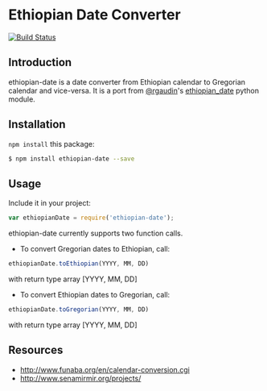 Ethiopian Date Converter
========================

[![Build Status](https://travis-ci.org/Zenysis/ethiopian-date.svg?branch=master)](https://travis-ci.org/Zenysis/ethiopian-date)

Introduction
------------

ethiopian-date is a date converter from Ethiopian calendar to Gregorian
calendar and vice-versa.
It is a port from [@rgaudin](https://github.com/rgaudin)'s [ethiopian_date](https://github.com/rgaudin/tools/tree/master/ethiopian_date) python module.

## Installation

`npm install` this package:

```bash
$ npm install ethiopian-date --save
```

## Usage

Include it in your project:

```js
var ethiopianDate = require('ethiopian-date');
```
ethiopian-date currently supports two function calls.

- To convert Gregorian dates to Ethiopian, call:
```js
ethiopianDate.toEthiopian(YYYY, MM, DD)
```
with return type array [YYYY, MM, DD]

- To convert Ethiopian dates to Gregorian, call:
```js
ethiopianDate.toGregorian(YYYY, MM, DD)
```
with return type array [YYYY, MM, DD]


Resources
---------

 * http://www.funaba.org/en/calendar-conversion.cgi
 * http://www.senamirmir.org/projects/
